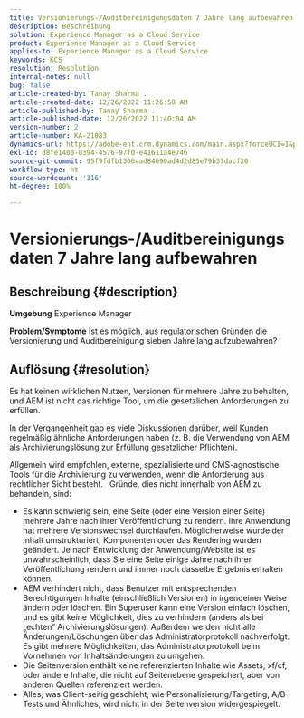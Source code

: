 ```yaml
---
title: Versionierungs-/Auditbereinigungsdaten 7 Jahre lang aufbewahren
description: Beschreibung
solution: Experience Manager as a Cloud Service
product: Experience Manager as a Cloud Service
applies-to: Experience Manager as a Cloud Service
keywords: KCS
resolution: Resolution
internal-notes: null
bug: false
article-created-by: Tanay Sharma .
article-created-date: 12/26/2022 11:26:58 AM
article-published-by: Tanay Sharma .
article-published-date: 12/26/2022 11:40:04 AM
version-number: 2
article-number: KA-21083
dynamics-url: https://adobe-ent.crm.dynamics.com/main.aspx?forceUCI=1&pagetype=entityrecord&etn=knowledgearticle&id=beedc534-1085-ed11-81ac-6045bd006239
exl-id: d8fe1400-0394-4576-97f0-e41611a4e746
source-git-commit: 95f9fdfb1306aad84690ad4d2d85e79b37dacf20
workflow-type: ht
source-wordcount: '316'
ht-degree: 100%

---
```


# Versionierungs-/Auditbereinigungsdaten 7 Jahre lang aufbewahren

## Beschreibung {#description}

<b>Umgebung</b>
Experience Manager


<b>Problem/Symptome</b>
Ist es möglich, aus regulatorischen Gründen die Versionierung und Auditbereinigung sieben Jahre lang aufzubewahren?


## Auflösung {#resolution}


Es hat keinen wirklichen Nutzen, Versionen für mehrere Jahre zu behalten, und AEM ist nicht das richtige Tool, um die gesetzlichen Anforderungen zu erfüllen.

In der Vergangenheit gab es viele Diskussionen darüber, weil Kunden regelmäßig ähnliche Anforderungen haben (z. B. die Verwendung von AEM als Archivierungslösung zur Erfüllung gesetzlicher Pflichten).

Allgemein wird empfohlen, externe, spezialisierte und CMS-agnostische Tools für die Archivierung zu verwenden, wenn die Anforderung aus rechtlicher Sicht besteht.
 
Gründe, dies nicht innerhalb von AEM zu behandeln, sind:

- Es kann schwierig sein, eine Seite (oder eine Version einer Seite) mehrere Jahre nach ihrer Veröffentlichung zu rendern. Ihre Anwendung hat mehrere Versionswechsel durchlaufen. Möglicherweise wurde der Inhalt umstrukturiert, Komponenten oder das Rendering wurden geändert. Je nach Entwicklung der Anwendung/Website ist es unwahrscheinlich, dass Sie eine Seite einige Jahre nach ihrer Veröffentlichung rendern und immer noch dasselbe Ergebnis erhalten können.
- AEM verhindert nicht, dass Benutzer mit entsprechenden Berechtigungen Inhalte (einschließlich Versionen) in irgendeiner Weise ändern oder löschen. Ein Superuser kann eine Version einfach löschen, und es gibt keine Möglichkeit, dies zu verhindern (anders als bei „echten“ Archivierungslösungen). Außerdem werden nicht alle Änderungen/Löschungen über das Administratorprotokoll nachverfolgt. Es gibt mehrere Möglichkeiten, das Administratorprotokoll beim Vornehmen von Inhaltsänderungen zu umgehen.
- Die Seitenversion enthält keine referenzierten Inhalte wie Assets, xf/cf, oder andere Inhalte, die nicht auf Seitenebene gespeichert, aber von anderen Quellen referenziert werden.
- Alles, was Client-seitig geschieht, wie Personalisierung/Targeting, A/B-Tests und Ähnliches, wird nicht in der Seitenversion widergespiegelt.
